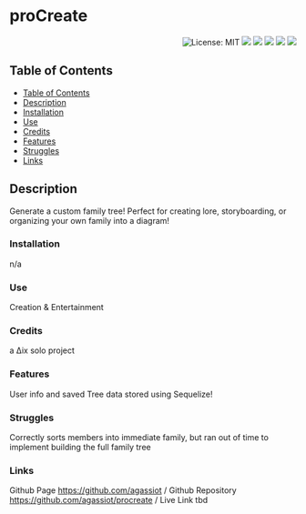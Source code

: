 
<h1 align="left"> proCreate </h1>  
<p align="right">
    <img alt="License: MIT" src="https://img.shields.io/badge/License-MIT-green.svg?style=plastic" target="_blank"/>
    <img src="https://img.shields.io/badge/javascript-%23323330.svg?style=plastic&logo=javascript&logoColor=%23F7DF1E" target="_blank"/>
    <img src="https://img.shields.io/badge/heroku-%23430098.svg?style=plastic&logo=heroku&logoColor=white" target="_blank"/>
    <img src="https://img.shields.io/badge/node.js-6DA55F?style=plastic&logo=node.js&logoColor=white" />
    <img src="https://img.shields.io/badge/express.js-%23404d59.svg?style=plastic&logo=express&logoColor=%2361DAFB" />
    <img src="https://img.shields.io/badge/Sequelize-52B0E7?style=for-the-badge&logo=Sequelize&logoColor=white" />
</p>



## Table of Contents
- [Table of Contents](#table-of-contents)
- [Description](#description)
- [Installation](#installation)
- [Use](#use)
- [Credits](#credits)
- [Features](#features)
- [Struggles](#struggles)
- [Links](#links)
        

## Description

Generate a custom family tree! Perfect for creating lore, storyboarding, or organizing your own family into a diagram!

### Installation

n/a

### Use

Creation & Entertainment

### Credits

a ∆ix solo project

### Features

User info and saved Tree data stored using Sequelize! 

### Struggles

Correctly sorts members into immediate family, but ran out of time to implement building the full family tree

### Links

Github Page https://github.com/agassiot /
Github Repository https://github.com/agassiot/procreate /
Live Link tbd
